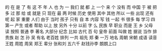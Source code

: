 的
在
是
了
有
这
不
年
人
也
为
一
我们
就
都
上
一个
来
个
没有
而
中国
于
被
把
多
过
那
给
或
就是
只
现在
最
两
时候
历史
使用
其中
其他
所以
一些
出现
还有
呢
起
家
重要
人们
由于
当时
孩子
只有
自
本
内容
写
钱
一起
书
很多
每
学习
四
第一
产生
或者
帮助
以上
放
另外
十分
以前
字
么
民族
早
职业
而是
王
乡
父母
读
按照
普通
李
著名
大部分
纪念
比如
古代
百
句
皇帝
前面
叫做
姓
据说
当作
排
贵族
赵
怎
孙
吴
有名
老百姓
排列
一共
祖先
郑
秦
一万
地名
周朝
宋朝
成语
读音
王姓
周姓
周吴
郑王
辈分
张和刘
五六千
赵钱孙李
朗朗上口
 
